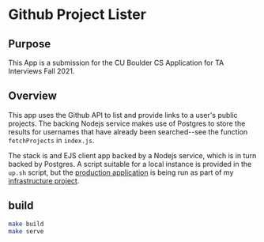 
# Github Project Lister

## Purpose

This App is a submission for the CU Boulder CS Application for TA Interviews Fall 2021.

## Overview

This app uses the Github API to list and provide links to a user's public projects. The backing Nodejs service makes use of Postgres to store the results for usernames that have already been searched--see the function `fetchProjects` in `index.js`.

The stack is and EJS client app backed by a Nodejs service, which is in turn backed by Postgres. A script suitable for a local instance is provided in the `up.sh` script, but the [production application](https://benlittledev.com/example-app) is being run as part of my [infrastructure project](https://github.com/littlebenlittle/infrastructure).

## build

```sh
make build
make serve
```
